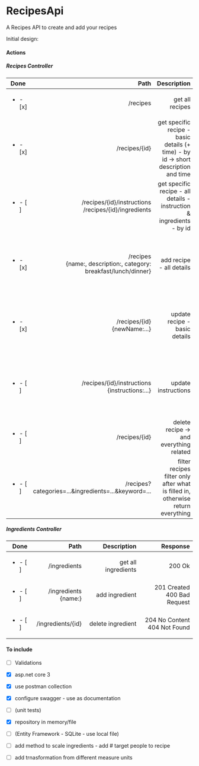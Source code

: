 # RecipesApi

A Recipes API to create and add your recipes

Initial design:

#### Actions

##### Recipes Controller
| Done | Path | Description | Response |
| ---- |----:| -----------:| --------: |
|<ul><li>- [x] </li></ul> | /recipes | get all recipes | 200 Ok |
|<ul><li>- [x] </li></ul> | /recipes/{id} | get specific recipe - basic details (+ time) - by id -> short description and time | 200 Ok<br>404 Not Found |
|<ul><li>- [ ] </li></ul> | /recipes/{id}/instructions<br>/recipes/{id}/ingredients | get specific recipe - all details - instruction & ingredients - by id | 200 Ok<br>404 Not Found |
|<ul><li>- [x] </li></ul> | /recipes<br>{name:, description:, category: breakfast/lunch/dinner} | add recipe - all details | 201 Created + new object<br>400 Bad request - validation error |
|<ul><li>- [x] </li></ul> | /recipes/{id}<br>{newName:...} | update recipe - basic details | 204 No Content<br>400 Bad request - validation error<br>404 Not Found |
|<ul><li>- [ ] </li></ul> | /recipes/{id}/instructions<br>{instructions:...} | update instructions | 204 No Content<br>400 Bad request - validation error<br>404 Not Found |
|<ul><li>- [ ] </li></ul> | /recipes/{id} | delete recipe -> and everything related | 204 No Content<br>404 Not Found |
|<ul><li>- [ ] </li></ul> | /recipes?categories=...&ingredients=...&keyword=... | filter recipes<br>filter only after what is filled in, otherwise return everything | 200 Ok |

##### Ingredients Controller
| Done | Path | Description | Response |
| ---- |----:| -----------:| --------: |
|<ul><li>- [ ] </li></ul> | /ingredients | get all ingredients | 200 Ok |
|<ul><li>- [ ] </li></ul> | /ingredients<br>{name:} | add ingredient | 201 Created<br>400 Bad Request |
|<ul><li>- [ ] </li></ul> | /ingredients/{id} | delete ingredient | 204 No Content<br>404 Not Found |


#### To include
- [ ] Validations

- [x] asp.net core 3

- [x] use postman collection

- [x] configure swagger - use as documentation

- [ ] (unit tests)

- [x] repository in memory/file
- [ ] (Entity Framework - SQLite - use local file)

- [ ] add method to scale ingredients - add # target people to recipe
- [ ] add trnasformation from different measure units

